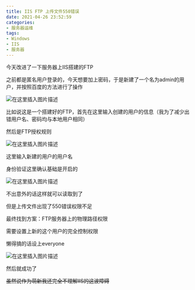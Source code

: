 ```yaml
---
title: IIS FTP 上传文件550错误
date: 2021-04-26 23:52:59
categories:
- 服务器运维
tags:
- Windows
- IIS
- 服务器
---
```


今天改进了一下服务器上IIS搭建的FTP

之前都是匿名用户登录的，今天想要加上密码，于是新建了一个名为admin的用户，并按照百度的方法进行了操作

![在这里插入图片描述](https://cdn.yixiangzhilv.com/images/2a3ec37ed962acae4b873d6908a57e6c.png)

比如说这是一个搭建好的FTP，首先在这里输入创建的用户的信息（我为了减少出错用户名、密码均与本地用户相同）

然后是FTP授权规则

![在这里插入图片描述](https://cdn.yixiangzhilv.com/images/bcc06044f4bdb855406c925f9da02c97.png)

这里输入新建的用户的用户名

身份验证这里确认基础是开启的

![在这里插入图片描述](https://cdn.yixiangzhilv.com/images/b6995cba8a217fb590f84abb49e9ef62.png)

不出意外的话这样就可以读取到了

但是上传文件出现了550错误权限不足

最终找到方案：FTP服务器上的物理路径权限

需要设置上新的这个用户的完全控制权限

懒得搞的话设上everyone

![在这里插入图片描述](https://cdn.yixiangzhilv.com/images/5411008dd3f5b02a5f79961e4a616424.png)

然后就成功了

~~虽然说作为萌新我还完全不理解IIS的这波障碍~~ 

